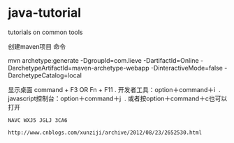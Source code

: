 # java-tutorial
tutorials on common tools

创建maven项目 命令

mvn archetype:generate -DgroupId=com.lieve -DartifactId=Online -DarchetypeArtifactId=maven-archetype-webapp -DinteractiveMode=false -DarchetypeCatalog=local

显示桌面 command + F3 OR Fn + F11
    .   开发者工具：option＋command＋i 
    .   javascript控制台：option＋command＋j 
    .   或者按option＋command＋c也可以打开

    NAVC WXJ5 JGLJ 3CA6

    http://www.cnblogs.com/xunziji/archive/2012/08/23/2652530.html